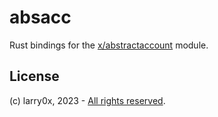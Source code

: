 # absacc

Rust bindings for the [x/abstractaccount](https://github.com/larry0x/abstract-account) module.

## License

(c) larry0x, 2023 - [All rights reserved](../../../LICENSE).
